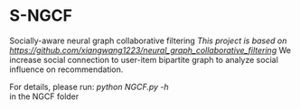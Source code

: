# S-NGCF
Socially-aware neural graph collaborative filtering
*This project is based on https://github.com/xiangwang1223/neural_graph_collaborative_filtering*
We increase social connection to user-item bipartite graph to analyze social influence on recommendation.

For details, please run: 
*python NGCF.py -h*  
in the NGCF folder





